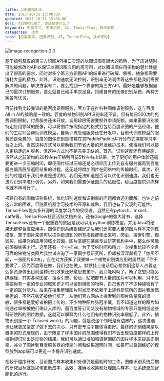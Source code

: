 ```yaml
---
title: 以图识图2.0
date: 2017-10-31 15:00:00
updated: 2017-10-31 15:00:00
desc: AI的时代来了，你还在等什么？
keywords: 机器学习, 图像识别, AI, TensorFlow, 技术架构
categories: 技术
tags: [机器学习, 图像识别, AI, TensorFlow, 技术架构]
---
```


![image-recognition-2.0](/images/image-recognition-2.0.jpg)

基于抓包获取的第三方识图API接口实现的以图识图有很大的风险，为了应对随时可能被修改的API以保证以图识图应用的高可用，对以图识图应用架构的健壮性提出了很高的要求，同时对多个第三方识图API的结果进行破解、解析、抽象都需要消耗大量的精力。<!--more-->此外，识别速度无法控制，识别率无法调优等这些都是我们需要解决的问题。解决方案有二，要么找到一个靠谱的第三方API，最好是能够根据自己的需求订制服务，要么就自己动手丰衣足食，搭建自有的图像识别系统，两种方案各有优劣。

目前找到比较靠谱的是百度识图服务，官方正在推各种图像识别服务，这与百度All in AI的战略是一致的。百度的植物识别API识别率还不错，但有每日500次的免费调用限制，付费服务还未开放，调用超限需要要额外申请配额。如果需要识别某特定应用领域的图像，可以将图片按照指定的格式打包给百度识图的产品经理，他们的工程师会帮助训练模型，自助训练管理服务还在开发中，目前代训练模型的服务还是免费的，百度的图像识别是搭建在其PaddlePaddle并行分布式深度学习平台之上的。当然这种方式可以帮助我们节省大量的开发维护成本，使得我们可以接入更稳定的AI服务，但这种方式也不是完美无缺的。首先，识别速度还有待提高，虽然从之前架构的20秒左右压缩到目前5秒左右出结果，为了更好的用户体验还需要更进一步压缩时间，即便图片经过压缩还是必须经历上传到自有服务器再到百度服务器再层层返回结果的过程，这无疑将增加图片在网络中的传输时间。其次，识别的过程对于我们来说是透明的，我们无法知道是否可以优化识别速度，我们也无法对识别率进行调优。另外，如果我们需要保证图片的私密性，给百度提供训练样本就不再可行了。

搭建自有的图像识别系统，优化识别速度和识别率的问题都会迎刃而解。也许之前这非常的困难，但随着机器学习技术的开源和成熟，我们也有了实现的可能性。TensorFlow是众多开源的深度学习库的佼佼者，当然还有pytorch、mxnet、caffe等。TensorFlow社区活跃文档齐全，还有Google的强大背书，选择TensorFlow还有一个很重要的原因是我可以用python训练模型，并用Java将结果无缝整合进应用中。图像识别系统搭建好之后我们还需要大量的图片样本来训练模型，至于图片来源可以把你能想到的所有招数都使出来吧，爬虫、搜索引擎、掏钱买。如果你的应用领域比较偏，图片掌握在某些专业研究机构手中，那么你可能必须掏钱买才行。这里还有一个小插曲，为了节约时间和精力一次搜集比较齐全且可靠的植物分类图片我尝试咨询了一家国字号研究所，但却被深深鄙视了「你买不起，一张图片60块」，且在对方获知了我要做一个植物识别类应用时居然说「你不要做了，因为百度等在做，我们也在做」。默默挂上电话后心想你们这帮人占着这么多资源做出目前这种识别效果还好意思要垄断，我只能呵呵了。断了念想只能另辟蹊径，其实各种图鉴、搜索引擎、论坛、贴吧都有大量的图片可以利用，只不过需要你有一定的专业领域知识才可以鉴别植物的物种，自己也养了不少种植物有了一定的区分能力。后来在搜集整理图片时发现不依赖于上述科研院所的图片我居然幸运的，不然花钱还被他们坑了，从他们官方网站上搜索到的图片质量真的很一般，很多都是爱好者拍摄上传的，不少物种图片张冠李戴，我不知道这样的图片如何通过审核被他们确认入库的，而百度等公司又没有植物领域的专家只能相信这些科研院所的图片数据，这就可以解释为什么他们有的物种识别率很低了。此外，植物识别是一个「closed world」的问题，就是说这个领域是有边界的，这次遭遇也让我更加坚定了做下去的决心，只有更专注才能做得更好。最终的识别结果是以概率的形式展现的，由于限定了样本图片的范围使得我们不会出现百度那样的上传植物却识别出是动物的结果。我们可以通过增加和调整训练的图片样本来提高识别率，减少了图片到百度服务器的传输时间和结果返回时间，如果可以将训练好的模型放到app端可以更近一步提升识别速度。

相较于程序开发，目前图片样本收集和处理仍是最耗时的工作，图像识别系统后期的研究目标就是如何更低成本、高效、准确地收集和处理图片样本，让系统更加智能化的运行。